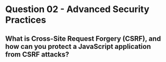 # Question 02 - Advanced Security Practices

## What is Cross-Site Request Forgery (CSRF), and how can you protect a JavaScript application from CSRF attacks?